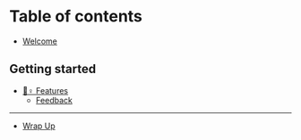 # Table of contents

* [Welcome](README.md)

## Getting started

* [🙇♀ Features](getting-started/features/README.md)
  * [Feedback](getting-started/features/feedback.md)

***

* [Wrap Up](wrap-up.md)
